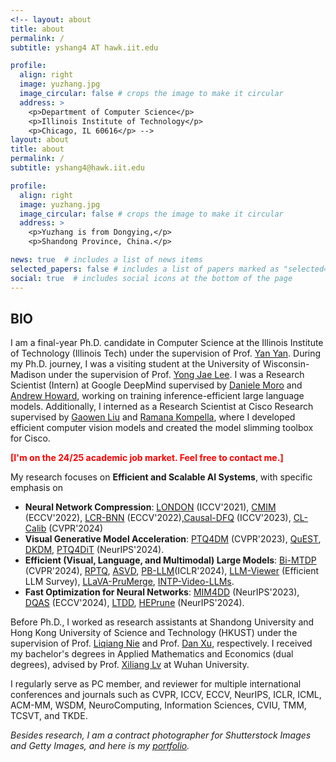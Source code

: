 ```yaml
---
<!-- layout: about
title: about
permalink: /
subtitle: yshang4 AT hawk.iit.edu

profile:
  align: right
  image: yuzhang.jpg
  image_circular: false # crops the image to make it circular
  address: >
    <p>Department of Computer Science</p>
    <p>Illinois Institute of Technology</p>
    <p>Chicago, IL 60616</p> -->
layout: about
title: about
permalink: /
subtitle: yshang4@hawk.iit.edu

profile:
  align: right
  image: yuzhang.jpg
  image_circular: false # crops the image to make it circular
  address: >
    <p>Yuzhang is from Dongying,</p>
    <p>Shandong Province, China.</p>

news: true  # includes a list of news items
selected_papers: false # includes a list of papers marked as "selected={true}"
social: true  # includes social icons at the bottom of the page
---
```

## BIO
I am a final-year Ph.D. candidate in Computer Science at the Illinois Institute of Technology (Illinois Tech) under the supervision of Prof. [Yan Yan](https://tomyan555.github.io/). During my Ph.D. journey, I was a visiting student at the University of Wisconsin-Madison under the supervision of Prof. [Yong Jae Lee](https://pages.cs.wisc.edu/~yongjaelee/). I was a Research Scientist (Intern) at Google DeepMind supervised by [Daniele Moro](https://scholar.google.com/citations?user=TTkaweMAAAAJ&hl=en) and [Andrew Howard](https://scholar.google.com/citations?user=_9l8vD8AAAAJ&hl=en), working on training inference-efficient large language models. Additionally, I interned as a Research Scientist at Cisco Research supervised by [Gaowen Liu](https://scholar.google.com/citations?user=NIv_aeQAAAAJ&hl=en) and [Ramana Kompella](https://scholar.google.com/citations?user=uf9RZboAAAAJ&hl=en), where I developed efficient computer vision models and created the model slimming toolbox for Cisco.             

<span style="color:red; font-weight:bold;">[I'm on the 24/25 academic job market. Feel free to contact me.]</span>    

My research focuses on **Efficient and Scalable AI Systems**, with specific emphasis on 
- **Neural Network Compression**: [LONDON](https://arxiv.org/abs/2108.12905) (ICCV'2021), [CMIM](https://arxiv.org/abs/2207.02970) (ECCV'2022), [LCR-BNN](https://arxiv.org/abs/2207.06540) (ECCV'2022),[Causal-DFQ](https://arxiv.org/abs/2309.136820) (ICCV'2023), [CL-Calib](https://openaccess.thecvf.com/content/CVPR2024/papers/Shang_Enhancing_Post-training_Quantization_Calibration_through_Contrastive_Learning_CVPR_2024_paper.pdf) (CVPR'2024)
- **Visual Generative Model Acceleration**: [PTQ4DM](https://arxiv.org/abs/2211.15736) (CVPR'2023), [QuEST](https://arxiv.org/abs/2402.03666), [DKDM](https://arxiv.org/abs/2409.03550), [PTQ4DiT](https://arxiv.org/abs/2405.16005) (NeurIPS'2024).
- **Efficient (Visual, Language, and Multimodal) Large Models**: [Bi-MTDP](https://arxiv.org/abs/2405.14136) (CVPR'2024), [RPTQ](https://arxiv.org/abs/2304.01089), [ASVD](https://arxiv.org/abs/2312.05821), [PB-LLM](https://arxiv.org/pdf/2310.00034)(ICLR'2024), [LLM-Viewer](https://arxiv.org/abs/2402.16363) (Efficient LLM Survey), [LLaVA-PruMerge](https://arxiv.org/abs/2403.15388), [INTP-Video-LLMs](https://arxiv.org/abs/2409.12963). 
- **Fast Optimization for Neural Networks**: [MIM4DD](https://proceedings.neurips.cc/paper_files/paper/2023/hash/24d36eee157559e0d2549455fba28f6a-Abstract-Conference.html) (NeurIPS'2023), [DQAS](https://arxiv.org/abs/2407.07268) (ECCV'2024), [LTDD](https://arxiv.org/abs/2408.14506), [HEPrune](https://github.com/UCF-Lou-Lab-PET/Private-Data-Prune) (NeurIPS'2024).    


Before Ph.D., I worked as research assistants at Shandong University and Hong Kong University of Science and Technology (HKUST) under the supervision of Prof. [Liqiang Nie](https://liqiangnie.github.io/index.html) and Prof. [Dan Xu](https://www.danxurgb.net/), respectively. 
I received my bachelor's degrees in Applied Mathematics and Economics (dual degrees), advised by Prof. [Xiliang Lv](https://scholar.google.com/citations?user=SIJCkXcAAAAJ&hl=en) at Wuhan University.     

I regularly serve as PC member, and reviewer for multiple international conferences and journals such as CVPR, ICCV, ECCV, NeurIPS, ICLR, ICML, ACM-MM, WSDM, NeuroComputing, Information Sciences, CVIU, TMM, TCSVT, and TKDE.    


_Besides research, I am a contract photographer for Shutterstock Images and Getty Images, and here is my [portfolio](https://500px.com/p/yuzhangshang)._     
<!-- > Motto: Wir müssen wissen, wir werden wissen!     -->
